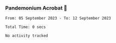### Pandemonium Acrobat 🤸

<!--START_SECTION:waka-->

```all_time
From: 05 September 2023 - To: 12 September 2023

Total Time: 0 secs

No activity tracked
```

<!--END_SECTION:waka-->
